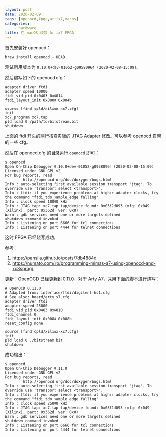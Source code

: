 ```yaml
---
layout: post
date: 2020-02-09
tags: [openocd,fpga,artix7,macos]
categories:
    - hardware
title: 在 macOS 烧写 Artix7 FPGA
---
```


首先安装好 openocd：

```brew install openocd --HEAD```

测试所用版本为 `0.10.0+dev-01052-g09580964 (2020-02-08-15:09)`。

然后编写如下的 openocd.cfg：

```
adapter driver ftdi
adapter speed 10000
ftdi_vid_pid 0x0403 0x6014
ftdi_layout_init 0x0008 0x004b

source [find cpld/xilinx-xc7.cfg]
init
xc7_program xc7.tap
pld load 0 /path/to/bitstream.bit
shutdown
```

上面的 ftdi 开头的两行按照实际的 JTAG Adapter 修改。可以参考 openocd 自带的一些 cfg。

然后在 openocd.cfg 的目录运行 `openocd` 即可：

```shell
$ openocd
Open On-Chip Debugger 0.10.0+dev-01052-g09580964 (2020-02-08-15:09)
Licensed under GNU GPL v2
For bug reports, read
        http://openocd.org/doc/doxygen/bugs.html
Info : auto-selecting first available session transport "jtag". To override use 'transport select <transport>'.
Info : ftdi: if you experience problems at higher adapter clocks, try the command "ftdi_tdo_sample_edge falling"
Info : clock speed 10000 kHz
Info : JTAG tap: xc7.tap tap/device found: 0x0362d093 (mfg: 0x049 (Xilinx), part: 0x362d, ver: 0x0)
Warn : gdb services need one or more targets defined
shutdown command invoked
Info : Listening on port 6666 for tcl connections
Info : Listening on port 4444 for telnet connections
```

这时 FPGA 已经烧写成功。

参考：

1. https://pansila.github.io/posts/7db4884d
2. https://numato.com/kb/programming-mimas-a7-using-openocd-and-xc3sprog/

更新：OpenOCD 已经更新到 0.11.0，对于 Arty A7，采用下面的脚本进行烧写：

```
# OpenOCD 0.11.0
# Adapted from: interface/ftdi/digilent-hs1.cfg
# See also: board/arty_s7.cfg
adapter driver ftdi
adapter speed 25000
ftdi_vid_pid 0x0403 0x6010
ftdi_channel 0
ftdi_layout_init 0x0088 0x008b
reset_config none

source [find cpld/xilinx-xc7.cfg]
init
pld load 0 ./bitstream.bit
shutdown
```

成功输出：

```shell
$ openocd
Open On-Chip Debugger 0.11.0
Licensed under GNU GPL v2
For bug reports, read
        http://openocd.org/doc/doxygen/bugs.html
Info : auto-selecting first available session transport "jtag". To override use 'transport select <transport>'.
Info : ftdi: if you experience problems at higher adapter clocks, try the command "ftdi_tdo_sample_edge falling"
Info : clock speed 25000 kHz
Info : JTAG tap: xc7.tap tap/device found: 0x0362d093 (mfg: 0x049 (Xilinx), part: 0x362d, ver: 0x0)
Warn : gdb services need one or more targets defined
shutdown command invoked
Info : Listening on port 6666 for tcl connections
Info : Listening on port 4444 for telnet connections
```